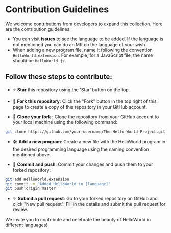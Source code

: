 # Contribution Guidelines
We welcome contributions from developers to expand this collection. Here are the contribution guidelines:
- You can visit **issues** to see the language to be added. If the language is not mentioned you can do an MR on the language of your wish 
- When adding a new program file, name it following the convention `HelloWorld.extension`. For example, for a JavaScript file, the name should be `HelloWorld.js`.

## Follow these steps to contribute:
- ⭐️ **Star** this repository using the 'Star' button on the top.
- 🍴 **Fork this repository**: Click the "Fork" button in the top right of this page to create a copy of this repository in your GitHub account.

- 🧪 **Clone your fork** : Clone the repository from your GitHub account to your local machine using the following command:
```bash
git clone https://github.com/your-username/The-Hello-World-Project.git
```
- 🛠 **Add a new program**: Create a new file with the HelloWorld program in the desired programming language using the naming convention mentioned above.

- 🚀 **Commit and push**: Commit your changes and push them to your forked repository:
```bash
git add HelloWorld.extension
git commit -m "Added HelloWorld in [language]"
git push origin master
```

- ✨ **Submit a pull request**: Go to your forked repository on GitHub and click "New pull request". Fill in the details and submit the pull request for review.

We invite you to contribute and celebrate the beauty of HelloWorld in different languages!



